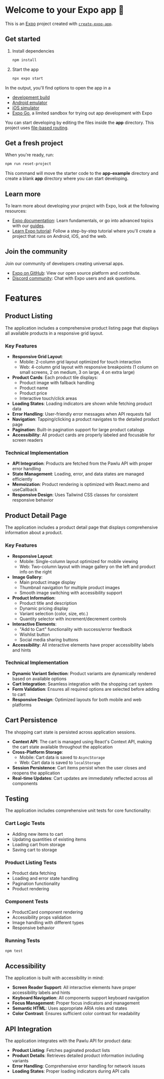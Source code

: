 # Welcome to your Expo app 👋

This is an [Expo](https://expo.dev) project created with [`create-expo-app`](https://www.npmjs.com/package/create-expo-app).

## Get started

1. Install dependencies

   ```bash
   npm install
   ```

2. Start the app

   ```bash
   npx expo start
   ```

In the output, you'll find options to open the app in a

- [development build](https://docs.expo.dev/develop/development-builds/introduction/)
- [Android emulator](https://docs.expo.dev/workflow/android-studio-emulator/)
- [iOS simulator](https://docs.expo.dev/workflow/ios-simulator/)
- [Expo Go](https://expo.dev/go), a limited sandbox for trying out app development with Expo

You can start developing by editing the files inside the **app** directory. This project uses [file-based routing](https://docs.expo.dev/router/introduction).

## Get a fresh project

When you're ready, run:

```bash
npm run reset-project
```

This command will move the starter code to the **app-example** directory and create a blank **app** directory where you can start developing.

## Learn more

To learn more about developing your project with Expo, look at the following resources:

- [Expo documentation](https://docs.expo.dev/): Learn fundamentals, or go into advanced topics with our [guides](https://docs.expo.dev/guides).
- [Learn Expo tutorial](https://docs.expo.dev/tutorial/introduction/): Follow a step-by-step tutorial where you'll create a project that runs on Android, iOS, and the web.

## Join the community

Join our community of developers creating universal apps.

- [Expo on GitHub](https://github.com/expo/expo): View our open source platform and contribute.
- [Discord community](https://chat.expo.dev): Chat with Expo users and ask questions.

# Features

## Product Listing

The application includes a comprehensive product listing page that displays all available products in a responsive grid layout.

### Key Features

- **Responsive Grid Layout**:
  - Mobile: 2-column grid layout optimized for touch interaction
  - Web: 4-column grid layout with responsive breakpoints (1 column on small screens, 2 on medium, 3 on large, 4 on extra large)
- **Product Cards**: Each product tile displays:
  - Product image with fallback handling
  - Product name
  - Product price
  - Interactive touch/click areas
- **Loading States**: Loading indicators are shown while fetching product data
- **Error Handling**: User-friendly error messages when API requests fail
- **Navigation**: Tapping/clicking a product navigates to the detailed product page
- **Pagination**: Built-in pagination support for large product catalogs
- **Accessibility**: All product cards are properly labeled and focusable for screen readers

### Technical Implementation

- **API Integration**: Products are fetched from the Pawlu API with proper error handling
- **State Management**: Loading, error, and data states are managed efficiently
- **Memoization**: Product rendering is optimized with React.memo and useCallback
- **Responsive Design**: Uses Tailwind CSS classes for consistent responsive behavior

## Product Detail Page

The application includes a product detail page that displays comprehensive information about a product.

### Key Features

- **Responsive Layout**:
  - Mobile: Single-column layout optimized for mobile viewing
  - Web: Two-column layout with image gallery on the left and product info on the right
- **Image Gallery**:
  - Main product image display
  - Thumbnail navigation for multiple product images
  - Smooth image switching with accessibility support
- **Product Information**:
  - Product title and description
  - Dynamic pricing display
  - Variant selection (color, size, etc.)
  - Quantity selector with increment/decrement controls
- **Interactive Elements**:
  - "Add to Cart" functionality with success/error feedback
  - Wishlist button
  - Social media sharing buttons
- **Accessibility**: All interactive elements have proper accessibility labels and hints

### Technical Implementation

- **Dynamic Variant Selection**: Product variants are dynamically rendered based on available options
- **Cart Integration**: Seamless integration with the shopping cart system
- **Form Validation**: Ensures all required options are selected before adding to cart
- **Responsive Design**: Optimized layouts for both mobile and web platforms

## Cart Persistence

The shopping cart state is persisted across application sessions.

- **Context API**: The cart is managed using React's Context API, making the cart state available throughout the application
- **Cross-Platform Storage**:
  - Mobile: Cart data is saved to `AsyncStorage`
  - Web: Cart data is saved to `localStorage`
- **Session Persistence**: Cart items persist when the user closes and reopens the application
- **Real-time Updates**: Cart updates are immediately reflected across all components

## Testing

The application includes comprehensive unit tests for core functionality:

### Cart Logic Tests

- Adding new items to cart
- Updating quantities of existing items
- Loading cart from storage
- Saving cart to storage

### Product Listing Tests

- Product data fetching
- Loading and error state handling
- Pagination functionality
- Product rendering

### Component Tests

- ProductCard component rendering
- Accessibility props validation
- Image handling with different types
- Responsive behavior

### Running Tests

```bash
npm test
```

## Accessibility

The application is built with accessibility in mind:

- **Screen Reader Support**: All interactive elements have proper accessibility labels and hints
- **Keyboard Navigation**: All components support keyboard navigation
- **Focus Management**: Proper focus indicators and management
- **Semantic HTML**: Uses appropriate ARIA roles and states
- **Color Contrast**: Ensures sufficient color contrast for readability

## API Integration

The application integrates with the Pawlu API for product data:

- **Product Listing**: Fetches paginated product lists
- **Product Details**: Retrieves detailed product information including variants
- **Error Handling**: Comprehensive error handling for network issues
- **Loading States**: Proper loading indicators during API calls
